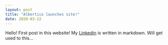 ```yaml
---
layout: post
title: "Albertico launches site!"
date: 2020-03-22
---
```


Hello! First post in this website! My [Linkedin](https://www.linkedin.com/in/albertocruz6/) is written in markdown. Will get used to this...
